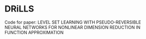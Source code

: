 # DRiLLS
Code for paper: LEVEL SET LEARNING WITH PSEUDO-REVERSIBLE NEURAL NETWORKS FOR NONLINEAR DIMENSION REDUCTION IN FUNCTION APPROXIMATION

